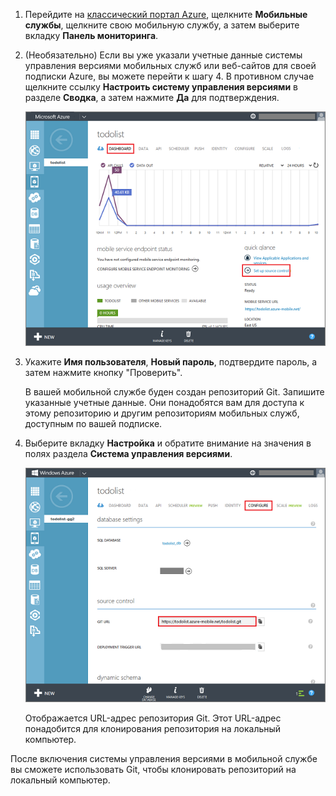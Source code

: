 
1. Перейдите на [классический портал Azure](https://manage.windowsazure.com/), щелкните **Мобильные службы**, щелкните свою мобильную службу, а затем выберите вкладку **Панель мониторинга**.

2. (Необязательно) Если вы уже указали учетные данные системы управления версиями мобильных служб или веб-сайтов для своей подписки Azure, вы можете перейти к шагу 4. В противном случае щелкните ссылку **Настроить систему управления версиями** в разделе **Сводка**, а затем нажмите **Да** для подтверждения.

	![Установка системы управления версиями](./media/mobile-services-enable-source-control/mobile-setup-source-control.png)

3. Укажите **Имя пользователя**, **Новый пароль**, подтвердите пароль, а затем нажмите кнопку "Проверить".

	В вашей мобильной службе буден создан репозиторий Git. Запишите указанные учетные данные. Они понадобятся вам для доступа к этому репозиторию и другим репозиториям мобильных служб, доступным по вашей подписке.

4. Выберите вкладку **Настройка** и обратите внимание на значения в полях раздела **Система управления версиями**.

	![Настройка системы управления версиями](./media/mobile-services-enable-source-control/mobile-source-control-configure.png)

	Отображается URL-адрес репозитория Git. Этот URL-адрес понадобится для клонирования репозитория на локальный компьютер.

После включения системы управления версиями в мобильной службе вы сможете использовать Git, чтобы клонировать репозиторий на локальный компьютер.
 

<!---HONumber=AcomDC_1203_2015-->